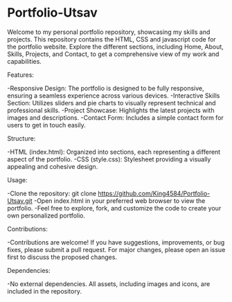 # Portfolio-Utsav
Welcome to my personal portfolio repository, showcasing my skills and projects. This repository contains the HTML, CSS and javascript  code for the portfolio website. Explore the different sections, including Home, About, Skills, Projects, and Contact, to get a comprehensive view of my work and capabilities.

Features:

-Responsive Design: The portfolio is designed to be fully responsive, ensuring a seamless experience across various devices.
-Interactive Skills Section: Utilizes sliders and pie charts to visually represent technical and professional skills.
-Project Showcase: Highlights the latest projects with images and descriptions.
-Contact Form: Includes a simple contact form for users to get in touch easily.

Structure:

-HTML (index.html): Organized into sections, each representing a different aspect of the portfolio.
-CSS (style.css): Stylesheet providing a visually appealing and cohesive design.

Usage:

-Clone the repository: git clone https://github.com/King4584/Portfolio-Utsav.git
-Open index.html in your preferred web browser to view the portfolio.
-Feel free to explore, fork, and customize the code to create your own personalized portfolio.

Contributions:

-Contributions are welcome! If you have suggestions, improvements, or bug fixes, please submit a pull request. For major changes, please open an issue first to discuss the proposed changes.

Dependencies:

-No external dependencies. All assets, including images and icons, are included in the repository.
